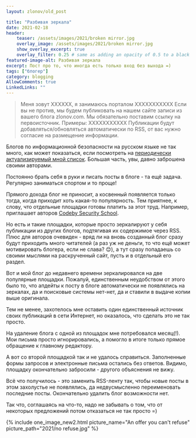 ```yaml
---
layout: zlonov/old_post

title: "Разбивая зеркала"
date: 2021-02-18
header:
    teaser: /assets/images/2021/broken mirror.jpg
    overlay_image: /assets/images/2021/broken mirror.jpg
    show_overlay_excerpt: true
    overlay_filter: 0.25 # same as adding an opacity of 0.5 to a black background
featured-image-alt: Разбивая зеркала
excerpt: Пост про то, что иногда есть только вход без выхода =)
tags: ["блогер"]
category: blogging
AllowComments: true
LinkedLinks: ""
---
```

> Меня зовут XXXXXX, я занимаюсь порталом XXXXXXXXXXX
> Если вы не против, мы будем публиковать на нашем сайте записи из вашего блога  zlonov.com. Мы обязательно поставим ссылку на первоисточник.
> Примеры: XXXXXXXXXXX
> Публикации будут добавляться/обновляться автоматически по RSS, от вас нужно согласие на размещение информации.

Блогов по информационной безопасности на русском языке не так много, как может показаться, если посмотреть на [периодически актуализируемый мной список](/blogs/). Большая часть, увы, давно заброшена своими авторами.

Постоянно брать себя в руки и писать посты в блоге - та ещё задача. Регулярно заниматься спортом и то проще!

Прямого дохода блог не приносит, а косвенный появляется только тогда, когда приходит хоть какая-то популярность. Тем приятнее, к слову, что отдельные площадки готовы платить за этот труд. Например, приглашает авторов [Codeby Security School](https://school.codeby.net/20-codeby-security-school-priglashaet-avtorov.html).

Но есть и такие площадки, которые просто зеркалируют у себя публикации из других блогов, подтягивая их содержимое через RSS. Плюс для авторов очевиден - вряд ли на вновь созданный блог сразу будут приходить много читателей (а раз уж не деньги, то что ещё может мотивировать блогера, если не слава? 😊), а тут сразу попадаешь со своими мыслями на раскрученный сайт, пусть и в отдельный его раздел.

Вот и мой блог до недавнего времени зеркалировался на две популярные площадки. Пожалуй, единственным неудобством от этого было то, что апдейты к посту в блоге автоматически не появлялись на зеркалах, да и поисковые системы нет-нет, да и ставили в выдаче копии выше оригинала.

Тем не менее, захотелось мне оставить один единственный источник своих публикаций в сети Интернет, но оказалось, что сделать это не так просто.

На удаление блога с одной из площадок мне потребовался месяц(!). Мои письма просто игнорировались, а помогло в итоге только прямое обращение к главному редактору.

А вот со второй площадкой так и не удалось справиться. Заполненные формы запросов и электронные письма остались без ответов. Видимо, площадку окончательно забросили - другого объяснения не вижу.

Всё что получилось - это заменить RSS-ленту так, чтобы новые посты в этом захолустье не появлялись, да недвусмысленно переименовать последние посты. Окончательно удалить блог возможности нет.

Так что, соглашаясь на что-то, надо не забывать о том, что от некоторых предложений потом отказаться не так просто =)

{% include one_image_new2.html picture_name="An offer you can't refuse" picture_path="2021/no refuse.jpg" %}
